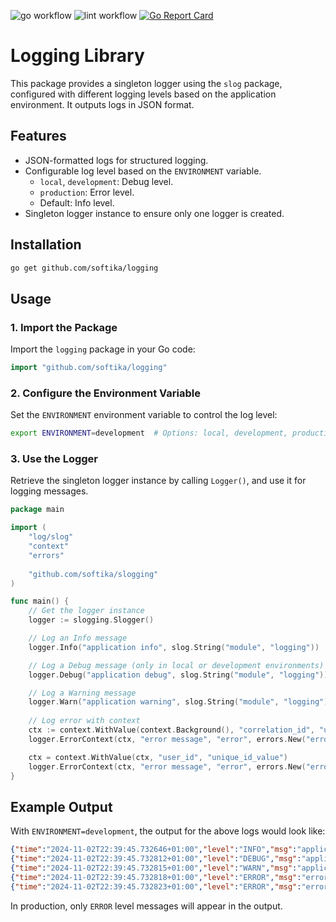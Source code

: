 ![go workflow](https://github.com/softika/slogging/actions/workflows/test.yml/badge.svg)
![lint workflow](https://github.com/softika/slogging/actions/workflows/lint.yml/badge.svg)
[![Go Report Card](https://goreportcard.com/badge/github.com/softika/slogging)](https://goreportcard.com/report/github.com/softika/slogging)

# Logging Library

This package provides a singleton logger using the `slog` package, configured with different logging levels based on the application environment. It outputs logs in JSON format.

## Features

- JSON-formatted logs for structured logging.
- Configurable log level based on the `ENVIRONMENT` variable.
    - `local`, `development`: Debug level.
    - `production`: Error level.
    - Default: Info level.
- Singleton logger instance to ensure only one logger is created.

## Installation

```bash
go get github.com/softika/logging
```

## Usage

### 1. Import the Package

Import the `logging` package in your Go code:

```go
import "github.com/softika/logging"
```

### 2. Configure the Environment Variable

Set the `ENVIRONMENT` environment variable to control the log level:

```bash
export ENVIRONMENT=development  # Options: local, development, production
```

### 3. Use the Logger

Retrieve the singleton logger instance by calling `Logger()`, and use it for logging messages.

```go
package main

import (
	"log/slog"
	"context"
    "errors"
	
	"github.com/softika/slogging"
)

func main() {
    // Get the logger instance
    logger := slogging.Slogger()

    // Log an Info message
    logger.Info("application info", slog.String("module", "logging"))

    // Log a Debug message (only in local or development environments)
    logger.Debug("application debug", slog.String("module", "logging"))

    // Log a Warning message
    logger.Warn("application warning", slog.String("module", "logging"))
    
    // Log error with context
    ctx := context.WithValue(context.Background(), "correlation_id", "unique_id_value")
    logger.ErrorContext(ctx, "error message", "error", errors.New("error details"))

    ctx = context.WithValue(ctx, "user_id", "unique_id_value")
    logger.ErrorContext(ctx, "error message", "error", errors.New("error details"))
}
```

## Example Output

With `ENVIRONMENT=development`, the output for the above logs would look like:

```json
{"time":"2024-11-02T22:39:45.732646+01:00","level":"INFO","msg":"application info","module":"logging"}
{"time":"2024-11-02T22:39:45.732812+01:00","level":"DEBUG","msg":"application debug","module":"logging"}
{"time":"2024-11-02T22:39:45.732815+01:00","level":"WARN","msg":"application warning","module":"logging"}
{"time":"2024-11-02T22:39:45.732818+01:00","level":"ERROR","msg":"error message","error":"error details","correlation_id":"unique_id_value"}
{"time":"2024-11-02T22:39:45.732823+01:00","level":"ERROR","msg":"error message","error":"error details","correlation_id":"unique_id_value","user_id":"unique_id_value"}
```

In production, only `ERROR` level messages will appear in the output.
